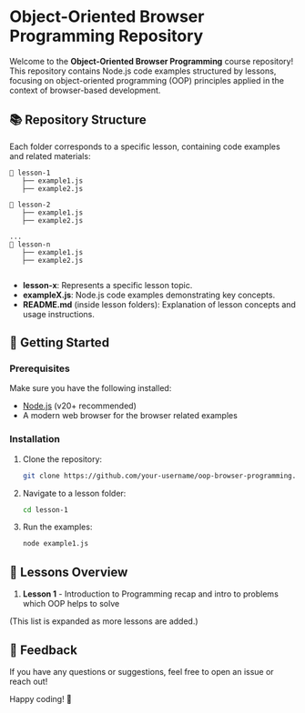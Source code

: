 # Object-Oriented Browser Programming Repository

Welcome to the **Object-Oriented Browser Programming** course repository! This repository contains Node.js code examples structured by lessons, focusing on object-oriented programming (OOP) principles applied in the context of browser-based development.

## 📚 Repository Structure

Each folder corresponds to a specific lesson, containing code examples and related materials:

```
📂 lesson-1
   ├── example1.js
   ├── example2.js
   
📂 lesson-2
   ├── example1.js
   ├── example2.js
   
...
📂 lesson-n
   ├── example1.js
   ├── example2.js
   
```

- **lesson-x**: Represents a specific lesson topic.
- **exampleX.js**: Node.js code examples demonstrating key concepts.
- **README.md** (inside lesson folders): Explanation of lesson concepts and usage instructions.

## 🚀 Getting Started

### Prerequisites
Make sure you have the following installed:
- [Node.js](https://nodejs.org/) (v20+ recommended)
- A modern web browser for the browser related examples

### Installation
1. Clone the repository:
   ```bash
   git clone https://github.com/your-username/oop-browser-programming.git
   ```
2. Navigate to a lesson folder:
   ```bash
   cd lesson-1
   ```
3. Run the examples:
   ```bash
   node example1.js
   ```

## 📖 Lessons Overview

1. **Lesson 1** - Introduction to Programming recap and intro to problems which OOP helps to solve

(This list is expanded as more lessons are added.)


## 💬 Feedback
If you have any questions or suggestions, feel free to open an issue or reach out!

Happy coding! 🚀

